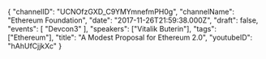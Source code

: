 {
    "channelID": "UCNOfzGXD_C9YMYmnefmPH0g",
    "channelName": "Ethereum Foundation",
    "date": "2017-11-26T21:59:38.000Z",
    "draft": false,
    "events": [
        "Devcon3"
    ],
    "speakers": ["Vitalik Buterin"],
    "tags": ["Ethereum"],
    "title": "A Modest Proposal for Ethereum 2.0",
    "youtubeID": "hAhUfCjjkXc"
}

